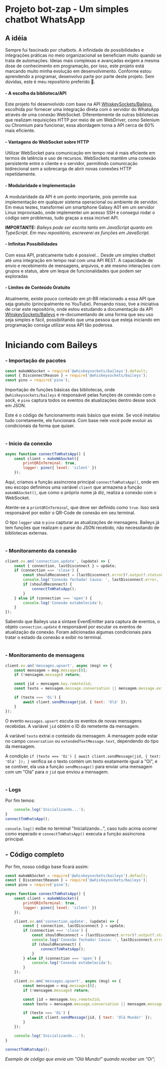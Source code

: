 # Projeto bot-zap - Um simples chatbot WhatsApp

## A idéia
Sempre fui fascinado por chatbots. A infinidade de possibilidades e integrações práticas no meio organizacional se beneficiam muito quando se trata de automações. Ideias mais complexas e avançadas exigem a mesma dose de conhecimento em programação, por isso, este projeto está marcando muito minha evolução em desenvolvimento. Conforme estou aprendendo a programar, desenvolvo parte por parte deste projeto. Sem dúvidas, este é meu repositório preferido 🙂.



#### - A escolha da biblioteca/API
Este projeto foi desenvolvido com base na API [WhiskeySockets/Baileys](https://github.com/WhiskeySockets/Baileys), escolhida por fornecer uma integração direta com o servidor do WhatsApp através de uma conexão WebSocket. Diferentemente de outras bibliotecas que realizam requisições HTTP por meio de um WebDriver, como Selenium ou Chromium para funcionar, essa abordagem torna a API cerca de 60% mais eficiente.


#### - Vantagens do WebSocket sobre HTTP
Utilizar WebSocket para comunicação em tempo real é mais eficiente em termos de latência e uso de recursos. WebSockets mantêm uma conexão persistente entre o cliente e o servidor, permitindo comunicação bidirecional sem a sobrecarga de abrir novas conexões HTTP repetidamente.


#### - Modularidade e Implementação
A modularidade da API é um ponto importante, pois permite sua implementação em qualquer sistema operacional ou ambiente de servidor. Em meus testes, transformei um smartphone Galaxy A01 em um servidor Linux improvisado, onde implementei um acesso SSH e consegui rodar o código sem problemas, tudo graças a essa incrível API.

**IMPORTANTE:** *Baileys pode ser escrita tanto em JavaScript quanto em TypeScript. Em meu repositório, escreverei as funções em JavaScript.*


#### - Infinitas Possibilidades

Com essa API, praticamente tudo é possível... Desde um simples chatbot até uma integração em tempo real com uma API REST. A capacidade de envio e recebimento de mensagens, arquivos, e até mesmo interações com grupos e status, abre um leque de funcionalidades que podem ser exploradas


#### - Limites de Conteúdo Gratuito
Atualmente, existe pouco conteúdo em pt-BR relacionado a essa API que seja gratuito (principalmente no YouTube). Pensando nisso, tive a iniciativa de criar este repositório, onde estou estudando a documentação da API [WhiskeySockets/Baileys](https://github.com/WhiskeySockets/Baileys) e re-documentando de uma forma que seu uso seja simples e fácil, possibilitando que uma pessoa que esteja iniciando em programação consiga utilizar essa API tão poderosa.



# Iniciando com Baileys

### - Importação de pacotes

```js
const makeWASocket = require('@whiskeysockets/baileys').default;
const { DisconnectReason } = require('@whiskeysockets/baileys');
const pino = require('pino');
```
Importação de funções básicas das bibliotecas, onde ```@whiskeysockets/baileys``` é responsável pelas funções de conexão com o sock, e ```pino``` captura todos os eventos de atualizações dentro desse sock em JSON.

Este é o código de funcionamento mais básico que existe. Se você instalou tudo corretamente, ele funcionará. Com base nele você pode evoluir as condicionais da forma que quiser.

#

### - Inicio da conexão

```js
async function connectToWhatsApp() {
    const client = makeWASocket({
        printQRInTerminal: true,
        logger: pino({ level: 'silent' })
    });
```
Aqui, criamos a função assíncrona principal `connectToWhatsApp()`, onde em seu escopo definimos uma variável ```client``` que armazena a função ```makeWASocket()```, que como o próprio nome já diz, realiza a conexão com o WebSocket.

Atente-se a ```printQRInTerminal```, que deve ser definido como ```true```. Isso será responsável por exibir o QR-Code de conexão em seu terminal.

O tipo ```logger``` usa o ```pino``` capturar as atualizações de mensagens. Baileys já tem funções que realizam o parse do JSON recebido, não necessitando de bibliotecas externas.

#

### - Monitoramento da conexão

```js
client.ev.on('connection.update', (update) => {
    const { connection, lastDisconnect } = update;
    if (connection === 'close') {
        const shouldReconnect = (lastDisconnect.error)?.output?.statusCode !== DisconnectReason.loggedOut;
        console.log('Conexão fechada! Causa: ', lastDisconnect.error, ', reconectando... ', shouldReconnect);
        if (shouldReconnect) {
            connectToWhatsApp();
        }
    } else if (connection === 'open') {
        console.log('Conexão estabelecida');
    }
});
```
Sabendo que Baileys usa a sintaxe EventEmitter para captura de eventos, o objeto ```connection.update``` é responsável por escutar os eventos de atualização da conexão. Foram adicionadas algumas condicionais para tratar o estado da conexão e exibir no terminal.

#

### - Monitoramento de mensagens

```js
client.ev.on('messages.upsert', async (msg) => {
    const mensagem = msg.messages[0];
    if (!mensagem.message) return;

    const jid = mensagem.key.remoteJid;
    const texto = mensagem.message.conversation || mensagem.message.extendedTextMessage?.text || '';

    if (texto === 'Oi') {
        await client.sendMessage(jid, { text: 'Olá' });
    }
});
```
O evento `messages.upsert` escuta os eventos de novas mensagens recebidas. A variável `jid` obtém o ID do remetente da mensagem. 

A variável `texto` extrai o conteúdo da mensagem. A mensagem pode estar no campo `conversation` ou `extendedTextMessage.text`, dependendo do tipo da mensagem.

A condição `if (texto === 'Oi') { await client.sendMessage(jid, { text: 'Olá' }); }` verifica se o texto contém um texto exatamente igual a "Oi", e se contiver, ela usa a função `sendMessage()` para enviar uma mensagem com um "Olá" para o `jid` que enviou a mensagem.

#

### - Logs
Por fim temos:
```js
	console.log('Inicializando...');  
}  
connectToWhatsApp();
```
`console.log()` exibe no terminal "Inicializando...", caso tudo acima ocorrer como esperado e `connectToWhatsApp()` executa a função assíncrona principal.


## - Código completo
Por fim, nosso código base ficará assim:
```js
const makeWASocket = require('@whiskeysockets/baileys').default;
const { DisconnectReason } = require('@whiskeysockets/baileys');
const pino = require('pino');

async function connectToWhatsApp() {
    const client = makeWASocket({
        printQRInTerminal: true,
        logger: pino({ level: 'silent' })
    });

    client.ev.on('connection.update', (update) => {
        const { connection, lastDisconnect } = update;
        if (connection === 'close') {
            const shouldReconnect = (lastDisconnect.error)?.output?.statusCode !== DisconnectReason.loggedOut;
            console.log('Conexão fechada! Causa: ', lastDisconnect.error, ', reconectando... ', shouldReconnect);
            if (shouldReconnect) {
                connectToWhatsApp();
            }
        } else if (connection === 'open') {
            console.log('Conexão estabelecida');
        }
    });

    client.ev.on('messages.upsert', async (msg) => {
        const mensagem = msg.messages[0];
        if (!mensagem.message) return;

        const jid = mensagem.key.remoteJid;
        const texto = mensagem.message.conversation || mensagem.message.extendedTextMessage?.text || '';

        if (texto === 'Oi') {
            await client.sendMessage(jid, { text: 'Olá Mundo!' });
        }
    });

    console.log('Inicializando...');
}

connectToWhatsApp();

```

*Exemplo de código que envia um "Olá Mundo!" quando receber um "Oi";*


